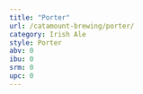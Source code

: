 ```yaml
---
title: "Porter"
url: /catamount-brewing/porter/
category: Irish Ale
style: Porter
abv: 0
ibu: 0
srm: 0
upc: 0
---
```


